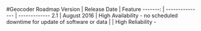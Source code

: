 #Geocoder Roadmap
Version | Release Date | Feature
-------: | --------------- | -------------
2.1 | August 2016 | High Availability - no scheduled downtime for update of software or data
 | | High Reliability - 
